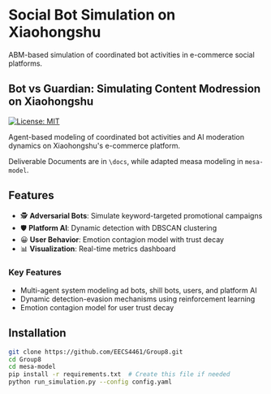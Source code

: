 # Social Bot Simulation on Xiaohongshu  
ABM-based simulation of coordinated bot activities in e-commerce social platforms.

## Bot vs Guardian: Simulating Content Modression on Xiaohongshu

[![License: MIT](https://img.shields.io/badge/License-MIT-yellow.svg)](https://opensource.org/licenses/MIT)

Agent-based modeling of coordinated bot activities and AI moderation dynamics on Xiaohongshu's e-commerce platform.

Deliverable Documents are in `\docs`, while adapted measa modeling in `mesa-model`.

## Features

- 🕵️ **Adversarial Bots**: Simulate keyword-targeted promotional campaigns
- 🛡️ **Platform AI**: Dynamic detection with DBSCAN clustering
- 😀 **User Behavior**: Emotion contagion model with trust decay
- 📊 **Visualization**: Real-time metrics dashboard

### Key Features  
- Multi-agent system modeling ad bots, shill bots, users, and platform AI  
- Dynamic detection-evasion mechanisms using reinforcement learning  
- Emotion contagion model for user trust decay  



## Installation

```bash
git clone https://github.com/EECS4461/Group8.git
cd Group8
cd mesa-model
pip install -r requirements.txt  # Create this file if needed
python run_simulation.py --config config.yaml
```